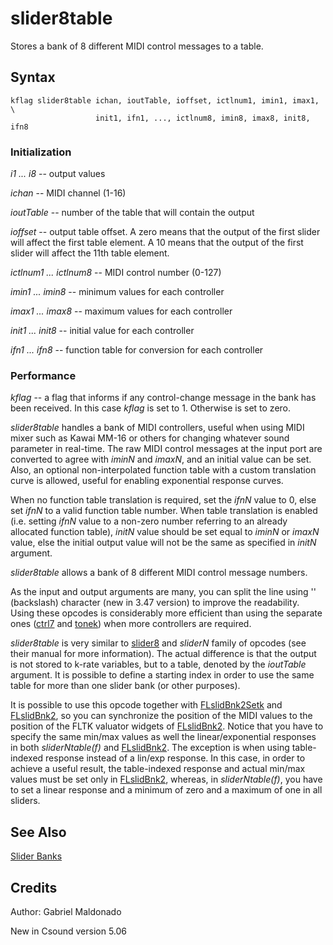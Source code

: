 <!--
id:slider8table
category:Real-time MIDI:Slider Banks
-->
# slider8table
Stores a bank of 8 different MIDI control messages to a table.

## Syntax
``` csound-orc
kflag slider8table ichan, ioutTable, ioffset, ictlnum1, imin1, imax1, \
                   init1, ifn1, ..., ictlnum8, imin8, imax8, init8, ifn8
```

### Initialization

_i1 ... i8_ -- output values

_ichan_ -- MIDI channel (1-16)

_ioutTable_ -- number of the table that will contain the output

_ioffset_ -- output table offset. A zero means that the output of the first slider will affect the first table element. A 10 means that the output of the first slider will affect the 11th table element.

_ictlnum1 ... ictlnum8_ -- MIDI control number (0-127)

_imin1 ... imin8_ -- minimum values for each controller

_imax1 ... imax8_ -- maximum values for each controller

_init1 ... init8_ -- initial value for each controller

_ifn1 ... ifn8_ -- function table for conversion for each controller

### Performance

_kflag_ -- a flag that informs if any control-change message in the bank has been received. In this case _kflag_ is set to 1. Otherwise is set to zero.

_slider8table_ handles a bank of MIDI controllers, useful when using MIDI mixer such as Kawai MM-16 or others for changing whatever sound parameter in real-time. The raw MIDI control messages at the input port are converted to agree with _iminN_ and _imaxN_,  and an initial value can be set. Also, an optional non-interpolated function table with a custom translation curve is allowed, useful for enabling exponential response curves.

When no function table translation is required, set the _ifnN_ value to 0, else set _ifnN_ to a valid function table number.  When table translation is enabled (i.e. setting _ifnN_ value to a non-zero number referring to an already allocated function table), _initN_ value should be set equal to _iminN_ or _imaxN_ value, else the initial output value will not be the same as specified in _initN_ argument.

_slider8table_ allows a bank of 8 different MIDI control message numbers.

As the input and output arguments are many, you can split the line using '\' (backslash) character (new in 3.47 version) to improve the readability. Using these opcodes is considerably more efficient than using the separate ones ([ctrl7](../../opcodes/ctrl7) and [tonek](../../opcodes/tonek)) when more controllers are required.

_slider8table_ is very similar to  [slider8](../../opcodes/slider8) and _sliderN_ family of opcodes (see their manual for more information). The actual difference is that the output is not stored to k-rate variables, but to a table, denoted by the _ioutTable_ argument. It is possible to define a starting index in order to use the same table for more than one slider bank (or other purposes).

It is possible to use this opcode together with [FLslidBnk2Setk](../../opcodes/flslidbnk2setk) and [FLslidBnk2](../../opcodes/flslidbnk2), so you can synchronize the position of the MIDI values to the position of the FLTK valuator widgets of [FLslidBnk2](../../opcodes/flslidbnk2). Notice that you have to specify the same min/max values as well the linear/exponential responses in both _sliderNtable(f)_ and [FLslidBnk2](../../opcodes/flslidbnk2). The exception is when using table-indexed response instead of a lin/exp response. In this case, in order to achieve a useful result, the table-indexed response and actual min/max values must be set only in [FLslidBnk2](../../opcodes/flslidbnk2), whereas, in _sliderNtable(f)_, you have to set a linear response and a minimum of zero and a maximum of one in all sliders.

## See Also

[Slider Banks](../../midi/sliderbk)

## Credits

Author: Gabriel Maldonado<br>

New in Csound version 5.06
